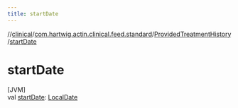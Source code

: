 ```yaml
---
title: startDate
---
```

//[clinical](../../../index.html)/[com.hartwig.actin.clinical.feed.standard](../index.html)/[ProvidedTreatmentHistory](index.html)/[startDate](start-date.html)



# startDate



[JVM]\
val [startDate](start-date.html): [LocalDate](https://docs.oracle.com/javase/8/docs/api/java/time/LocalDate.html)




